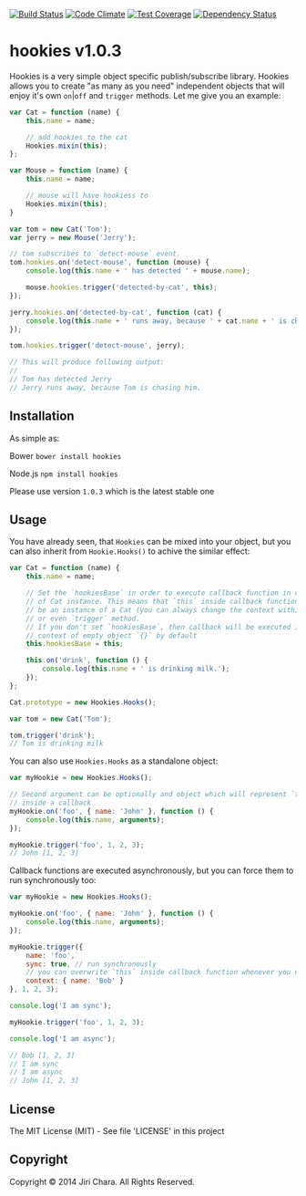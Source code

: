 [![Build Status](https://travis-ci.org/JiriChara/hookies.svg)](https://travis-ci.org/JiriChara/hookies)
[![Code Climate](https://codeclimate.com/repos/55a6b66fe30ba077b6004f03/badges/af1221703388a04ae336/gpa.svg)](https://codeclimate.com/repos/55a6b66fe30ba077b6004f03/feed)
[![Test Coverage](https://codeclimate.com/repos/55a6b66fe30ba077b6004f03/badges/af1221703388a04ae336/coverage.svg)](https://codeclimate.com/repos/55a6b66fe30ba077b6004f03/coverage)
[![Dependency Status](https://gemnasium.com/JiriChara/hookies.svg)](https://gemnasium.com/JiriChara/hookies)

# hookies v1.0.3

Hookies is a very simple object specific publish/subscribe library. Hookies allows you to create "as many as you need" independent objects that will enjoy it's own `on`|`off` and `trigger` methods. Let me give you an example:

```javascript
var Cat = function (name) {
    this.name = name;

    // add hookies to the cat
    Hookies.mixin(this);
};

var Mouse = function (name) {
    this.name = name;

    // mouse will have hookiess to
    Hookies.mixin(this);
}

var tom = new Cat('Tom');
var jerry = new Mouse('Jerry');

// tom subscribes to `detect-mouse` event.
tom.hookies.on('detect-mouse', function (mouse) {
    console.log(this.name + ' has detected ' + mouse.name);

    mouse.hookies.trigger('detected-by-cat', this);
});

jerry.hookies.on('detected-by-cat', function (cat) {
    console.log(this.name + ' runs away, because ' + cat.name + ' is chasing him.');
});

tom.hookies.trigger('detect-mouse', jerry);

// This will produce following output:
//
// Tom has detected Jerry
// Jerry runs away, because Tom is chasing him.
```

## Installation

As simple as:

Bower `bower install hookies`

Node.js `npm install hookies`

Please use version `1.0.3` which is the latest stable one

## Usage

You have already seen, that `Hookies` can be mixed into your object, but you can also inherit from `Hookie.Hooks()` to achive the similar effect:

```javascript
var Cat = function (name) {
    this.name = name;

    // Set the `hookiesBase` in order to execute callback function in context
    // of Cat instance. This means that `this` inside callback functions will
    // be an instance of a Cat (you can always change the context within `on`
    // or even `trigger` method.
    // If you don't set `hookiesBase`, then callback will be executed in
    // context of empty object `{}` by default
    this.hookiesBase = this;

    this.on('drink', function () {
        console.log(this.name + ' is drinking milk.');
    });
};

Cat.prototype = new Hookies.Hooks();

var tom = new Cat('Tom');

tom.trigger('drink');
// Tom is drinking milk
```

You can also use `Hookies.Hooks` as a standalone object:

```javascript
var myHookie = new Hookies.Hooks();

// Second argument can be optionally and object which will represent `this`
// inside a callback
myHookie.on('foo', { name: 'John' }, function () {
    console.log(this.name, arguments);
});

myHookie.trigger('foo', 1, 2, 3);
// John [1, 2, 3]
```

Callback functions are executed asynchronously, but you can force them to run synchronously too:

```javascript
var myHookie = new Hookies.Hooks();

myHookie.on('foo', { name: 'John' }, function () {
    console.log(this.name, arguments);
});

myHookie.trigger({
    name: 'foo',
    sync: true, // run synchronously
    // you can overwrite `this` inside callback function whenever you need to
    context: { name: 'Bob' }
}, 1, 2, 3);

console.log('I am sync');

myHookie.trigger('foo', 1, 2, 3);

console.log('I am async');

// Bob [1, 2, 3]
// I am sync
// I am async
// John [1, 2, 3]
```

## License
The MIT License (MIT) - See file 'LICENSE' in this project

## Copyright
Copyright © 2014 Jiri Chara. All Rights Reserved.
